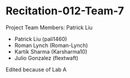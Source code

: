 # Recitation-012-Team-7

Project Team Members: Patrick Liu
- Patrick Liu (pali1460)
- Roman Lynch (Roman-Lynch)
- Kartik Sharma (Karsharma10)
- Julio Gonzalez (flextwaft)

Edited because of Lab A
